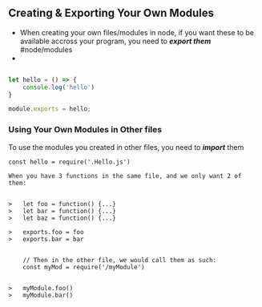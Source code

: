 ## Creating & Exporting Your Own Modules

- When creating your own files/modules in node, if you want these to be available accross your program, you need to ***export them*** #node/modules
- 
```javascript

let hello = () => {
	console.log('hello')
}

module.exports = hello;
```


### Using Your Own Modules in Other files

To use the modules you created in other files, you need to ***import*** them
```node
const hello = require('.Hello.js')
```



```ad-hint
When you have 3 functions in the same file, and we only want 2 of them:


>	let foo = function() {...}
>	let bar = function() {...}
>	let baz = function() {...}

>	exports.foo = foo
>	exports.bar = bar


	// Then in the other file, we would call them as such:
	const myMod = require('/myModule')


>	myModule.foo()
>	myModule.bar()


```



